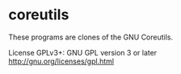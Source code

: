 # coreutils
These programs are clones of the GNU Coreutils.


License GPLv3+: GNU GPL version 3 or later <http://gnu.org/licenses/gpl.html> 

